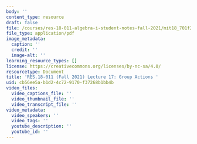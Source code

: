 ```yaml
---
body: ''
content_type: resource
draft: false
file: /courses/res-18-011-algebra-i-student-notes-fall-2021/mit18_701f21_lec17.pdf
file_type: application/pdf
image_metadata:
  caption: ''
  credit: ''
  image-alt: ''
learning_resource_types: []
license: https://creativecommons.org/licenses/by-nc-sa/4.0/
resourcetype: Document
title: 'RES.18-011 (Fall 2021) Lecture 17: Group Actions '
uid: cb56ee5a-b1d2-4c72-9170-f37268b1bb4b
video_files:
  video_captions_file: ''
  video_thumbnail_file: ''
  video_transcript_file: ''
video_metadata:
  video_speakers: ''
  video_tags: ''
  youtube_description: ''
  youtube_id: ''
---
```

